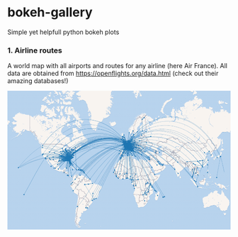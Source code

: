 # bokeh-gallery
Simple yet helpfull python bokeh plots

### 1. Airline routes
A world map with all airports and routes for any airline (here Air France). All data are obtained from https://openflights.org/data.html (check out their amazing databases!)

[![missing image...](https://github.com/Prikers/bokeh-gallery/blob/master/images/routes.PNG?raw=true)](https://github.com/Prikers/bokeh-gallery/blob/master/scripts/airline_routes.py)
